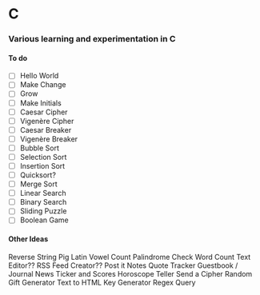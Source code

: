 # C
### Various learning and experimentation in C

#### To do

- [ ] Hello World
- [ ] Make Change
- [ ] Grow
- [ ] Make Initials
- [ ] Caesar Cipher
- [ ] Vigenère Cipher
- [ ] Caesar Breaker
- [ ] Vigenère Breaker
- [ ] Bubble Sort
- [ ] Selection Sort
- [ ] Insertion Sort
- [ ] Quicksort?
- [ ] Merge Sort
- [ ] Linear Search
- [ ] Binary Search
- [ ] Sliding Puzzle
- [ ] Boolean Game

#### Other Ideas
Reverse String
Pig Latin
Vowel Count
Palindrome Check
Word Count
Text Editor??
RSS Feed Creator??
Post it Notes
Quote Tracker
Guestbook / Journal
News Ticker and Scores
Horoscope Teller
Send a Cipher
Random Gift Generator
Text to HTML
Key Generator
Regex Query

